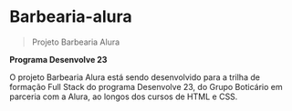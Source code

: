 # Barbearia-alura
> Projeto Barbearia Alura

<strong> Programa Desenvolve 23</strong>

O projeto Barbearia Alura está sendo desenvolvido para a trilha de formação Full Stack do programa Desenvolve 23, do Grupo Boticário em parceria com a Alura, ao longos dos cursos de HTML e CSS. 
